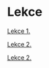 # Lekce

[Lekce 1.](lesson1.md ':include')
  
[Lekce 2.](lesson2.md ':include')
  
[Lekce 2.](lesson3.md ':include')